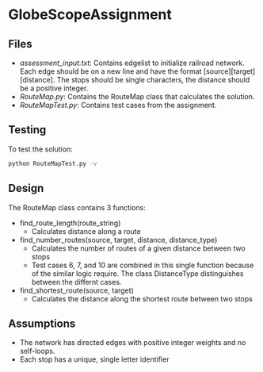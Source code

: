 # GlobeScopeAssignment
## Files
- *assessment_input.txt*: Contains edgelist to initialize railroad network. Each edge should be on a new line and have the format [source][target][distance]. The stops should be single characters, the distance should be a positive integer.
- *RouteMap.py*: Contains the RouteMap class that calculates the solution.
- *RouteMapTest.py*: Contains test cases from the assignment.

## Testing
To test the solution:
```sh
python RouteMapTest.py -v
```

## Design
The RouteMap class contains 3 functions:
- find_route_length(route_string)
  - Calculates distance along a route
- find_number_routes(source, target, distance, distance_type)
  - Calculates the number of routes of a given distance between two stops
  - Test cases 6, 7, and 10 are combined in this single function because of the similar logic require. The class DistanceType distinguishes between the differnt cases.
- find_shortest_route(source, target)
  - Calculates the distance along the shortest route between two stops

## Assumptions
- The network has directed edges with positive integer weights and no self-loops.
- Each stop has a unique, single letter identifier
